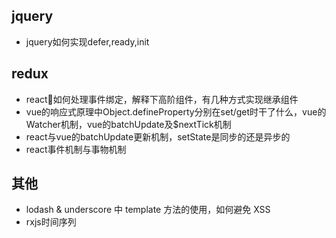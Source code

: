 
## jquery
- jquery如何实现defer,ready,init
## redux
- react如何处理事件绑定，解释下高阶组件，有几种方式实现继承组件
- vue的响应式原理中Object.defineProperty分别在set/get时干了什么，vue的Watcher机制，vue的batchUpdate及$nextTick机制
- react与vue的batchUpdate更新机制，setState是同步的还是异步的
- react事件机制与事物机制

## 其他
- lodash & underscore 中 template 方法的使用，如何避免 XSS
- rxjs时间序列
